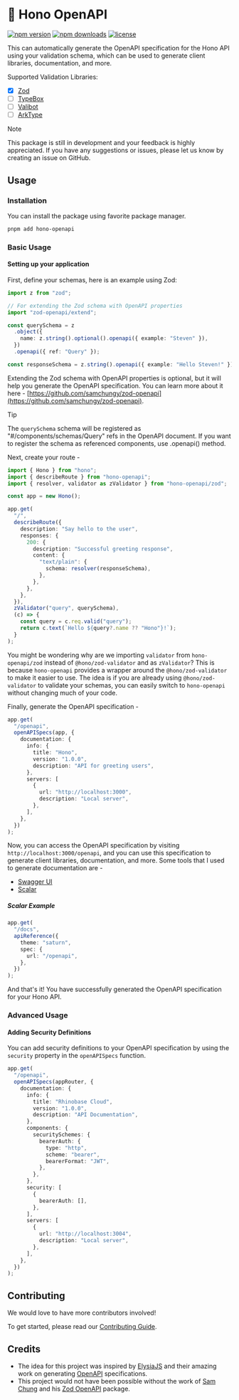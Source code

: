 # 📜 Hono OpenAPI

[![npm version](https://img.shields.io/npm/v/hono-openapi.svg)](https://npmjs.org/package/hono-openapi "View this project on NPM")
[![npm downloads](https://img.shields.io/npm/dm/hono-openapi)](https://www.npmjs.com/package/hono-openapi)
[![license](https://img.shields.io/npm/l/hono-openapi)](LICENSE)

This can automatically generate the OpenAPI specification for the Hono API using your validation schema, which can be used to generate client libraries, documentation, and more.

Supported Validation Libraries:

- [x] [Zod](https://zod.dev/)
- [ ] [TypeBox](https://github.com/sinclairzx81/typebox)
- [ ] [Valibot](https://valibot.dev/)
- [ ] [ArkType](https://arktype.io/)

> [!Note]
> This package is still in development and your feedback is highly appreciated. If you have any suggestions or issues, please let us know by creating an issue on GitHub.

## Usage

### Installation

You can install the package using favorite package manager.

```bash
pnpm add hono-openapi
```

### Basic Usage

#### Setting up your application

First, define your schemas, here is an example using Zod:

```ts
import z from "zod";

// For extending the Zod schema with OpenAPI properties
import "zod-openapi/extend";

const querySchema = z
  .object({
    name: z.string().optional().openapi({ example: "Steven" }),
  })
  .openapi({ ref: "Query" });

const responseSchema = z.string().openapi({ example: "Hello Steven!" });
```

Extending the Zod schema with OpenAPI properties is optional, but it will help you generate the OpenAPI specification. You can learn more about it here - [https://github.com/samchungy/zod-openapi](https://github.com/samchungy/zod-openapi).

> [!Tip]
> The `querySchema` schema will be registered as "#/components/schemas/Query" refs in the OpenAPI document. If you want to register the schema as referenced components, use .openapi() method.

Next, create your route -

```ts
import { Hono } from "hono";
import { describeRoute } from "hono-openapi";
import { resolver, validator as zValidator } from "hono-openapi/zod";

const app = new Hono();

app.get(
  "/",
  describeRoute({
    description: "Say hello to the user",
    responses: {
      200: {
        description: "Successful greeting response",
        content: {
          "text/plain": {
            schema: resolver(responseSchema),
          },
        },
      },
    },
  }),
  zValidator("query", querySchema),
  (c) => {
    const query = c.req.valid("query");
    return c.text(`Hello ${query?.name ?? "Hono"}!`);
  }
);
```

You might be wondering why are we importing `validator` from `hono-openapi/zod` instead of `@hono/zod-validator` and as `zValidator`? This is because `hono-openapi` provides a wrapper around the `@hono/zod-validator` to make it easier to use. The idea is if you are already using `@hono/zod-validator` to validate your schemas, you can easily switch to `hono-openapi` without changing much of your code.

Finally, generate the OpenAPI specification -

```ts
app.get(
  "/openapi",
  openAPISpecs(app, {
    documentation: {
      info: {
        title: "Hono",
        version: "1.0.0",
        description: "API for greeting users",
      },
      servers: [
        {
          url: "http://localhost:3000",
          description: "Local server",
        },
      ],
    },
  })
);
```

Now, you can access the OpenAPI specification by visiting `http://localhost:3000/openapi`, and you can use this specification to generate client libraries, documentation, and more. Some tools that I used to generate documentation are -

- [Swagger UI](https://github.com/honojs/middleware/tree/main/packages/swagger-ui)
- [Scalar](https://github.com/scalar/scalar/tree/main/packages/hono-api-reference)

##### Scalar Example

```ts
app.get(
  "/docs",
  apiReference({
    theme: "saturn",
    spec: {
      url: "/openapi",
    },
  })
);
```

And that's it! You have successfully generated the OpenAPI specification for your Hono API.

### Advanced Usage

#### Adding Security Definitions

You can add security definitions to your OpenAPI specification by using the `security` property in the `openAPISpecs` function.

```ts
app.get(
  "/openapi",
  openAPISpecs(appRouter, {
    documentation: {
      info: {
        title: "Rhinobase Cloud",
        version: "1.0.0",
        description: "API Documentation",
      },
      components: {
        securitySchemes: {
          bearerAuth: {
            type: "http",
            scheme: "bearer",
            bearerFormat: "JWT",
          },
        },
      },
      security: [
        {
          bearerAuth: [],
        },
      ],
      servers: [
        {
          url: "http://localhost:3004",
          description: "Local server",
        },
      ],
    },
  })
);
```

## Contributing

We would love to have more contributors involved!

To get started, please read our [Contributing Guide](https://github.com/rhinobase/hono-openapi/blob/main/CONTRIBUTING.md).

## Credits

- The idea for this project was inspired by [ElysiaJS](https://elysiajs.com/) and their amazing work on generating [OpenAPI](https://elysiajs.com/recipe/openapi.html) specifications.
- This project would not have been possible without the work of [Sam Chung](https://github.com/samchungy) and his [Zod OpenAPI](https://github.com/samchungy/zod-openapi) package.

